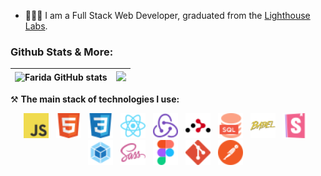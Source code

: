 - 👩🏻‍💻 I am a Full Stack Web Developer, graduated from the
[Lighthouse Labs](https://www.lighthouselabs.ca/en/web-development-bootcamp).
<!--   GitHub stats graph -->

### Github Stats & More:

| ![Farida GitHub stats](https://github-readme-stats.vercel.app/api?username=faridamoussaeff&count_private=true&include_all_commits=true&show_icons=true&theme=react)</a> | <img src="https://github-readme-stats-eight-theta.vercel.app/api/top-langs/?username=faridamoussaeff&layout=compact&langs_count=8&theme=react"/> |
| ----------------------------------------------------------------------------------------------------------------------------------------------------------------------- | ------------------------------------------------------------------------------------------------------------------------------------------------ |

⚒ **The main stack of technologies I use:**

<div align='center'>
    <img src='icons/Javascript.svg' title='JavaScript' alt='JavaScript' width='40'>&nbsp;&nbsp;
    <img src='icons/HTML.svg' title='HTML' alt='HTML' width='40'>&nbsp;&nbsp;
    <img src='icons/CSS.svg' title='CSS' alt='CSS' width='40'>&nbsp;&nbsp;
    <img src='icons/React.svg' title='React' alt='React' width='40'>&nbsp;&nbsp;
    <img src='icons/Redux.svg' title='Redux' alt='Redux' width='40'>&nbsp;&nbsp;
    <img src='icons/React Router.svg' title='React Router' alt='React Router' width='40'>&nbsp;&nbsp;
    <img src='icons/SQL.svg' title='SQL' alt='SQL' width='40'>&nbsp;&nbsp;
    <img src='icons/Babel.svg' title='Babel' alt='Babel' width='40'>&nbsp;&nbsp;
    <img src='icons/Storybook.svg' title='Storybook' alt='Storybook' width='40'>&nbsp;&nbsp;
    <img src='icons/Webpack.svg' title='Webpack' alt='Webpack' width='40'>&nbsp;&nbsp;
    <img src='icons/SASS.svg' title='SASS / SCSS' alt='SASS / SCSS' width='40'>&nbsp;&nbsp;
    <img src='icons/Figma.svg' title='Figma' alt='Figma' width='40'>&nbsp;&nbsp;
    <img src='icons/Git.svg' title='Git' alt='Git' width='40'>&nbsp;&nbsp;
    <img src='icons/Postman.svg' title='Postman' alt='Postman' width='40'>&nbsp;&nbsp;
</div>
<br />

